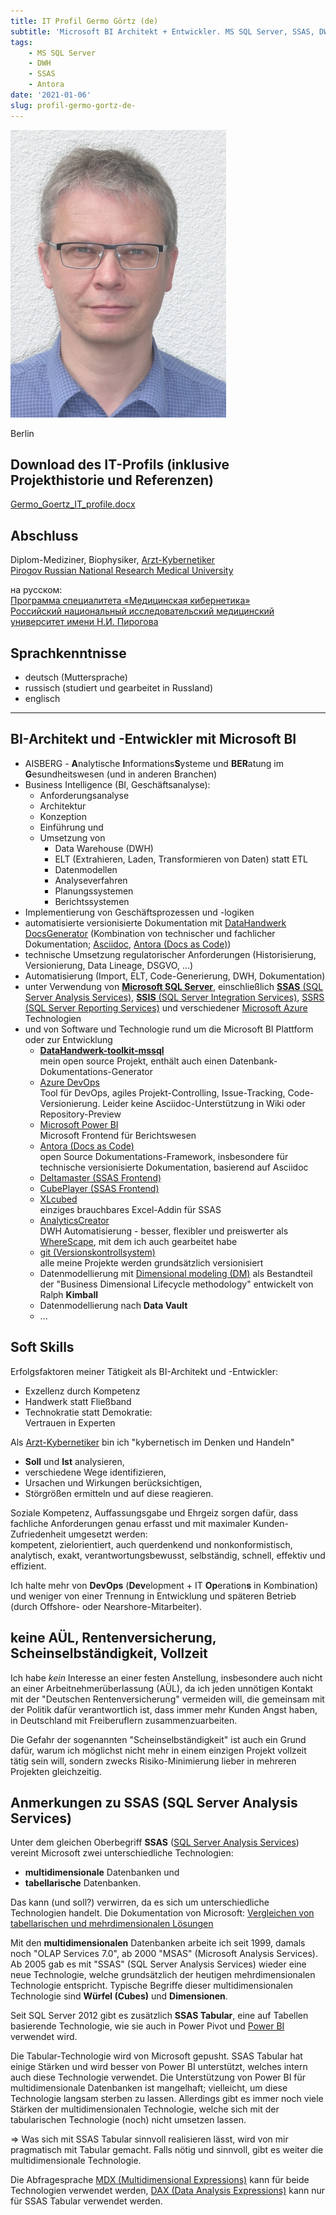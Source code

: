 ```yaml
---
title: IT Profil Germo Görtz (de)
subtitle: 'Microsoft BI Architekt + Entwickler. MS SQL Server, SSAS, DWH, ELT statt ETL, automatisierte Dokumentation'
tags:
    - MS SQL Server
    - DWH
    - SSAS
    - Antora
date: '2021-01-06'
slug: profil-germo-gortz-de-
---
```


![](assets/img/Germo_Goertz_345x460.jpg)

Berlin

## Download des IT-Profils (inklusive Projekthistorie und Referenzen)

[Germo_Goertz_IT_profile.docx](http://www.aisberg.de/Germo_Goertz_IT_profile.docx)

## Abschluss

Diplom-Mediziner, Biophysiker, [Arzt-Kybernetiker](http://pirogov-university.com/academics/programs-and-degrees/undergraduate/medical-cybernetics/)  
[Pirogov Russian National Research Medical University](http://pirogov-university.com/)

на русском:  
[Программа специалитета «Медицинская кибернетика»](https://rsmu.ru/academics/undergraduate/medical-cybernetics/)  
[Российский национальный исследовательский медицинский университет имени Н.И. Пирогова](http://rsmu.ru/)

## Sprachkenntnisse

- deutsch (Muttersprache)
- russisch (studiert und gearbeitet in Russland)
- englisch

----

## BI-Architekt und -Entwickler mit Microsoft BI

- AISBERG - **A**nalytische **I**nformations**S**ysteme und **BER**atung im **G**esundheitswesen (und in anderen Branchen)
- Business Intelligence (BI, Geschäftsanalyse):
    - Anforderungsanalyse
    - Architektur
    - Konzeption
    - Einführung und
    - Umsetzung von
        - Data Warehouse (DWH)
        - ELT (Extrahieren, Laden, Transformieren von Daten) statt ETL
        - Datenmodellen
        - Analyseverfahren
        - Planungssystemen
        - Berichtssystemen
- Implementierung von Geschäftsprozessen und -logiken
- automatisierte versionisierte Dokumentation mit [DataHandwerk DocsGenerator](https://datahandwerk.gitlab.io/) (Kombination von technischer und fachlicher Dokumentation; [Asciidoc](https://docs.asciidoctor.org/asciidoc/latest/), [Antora (Docs as Code)]([https:](https://antora.org/)))
- technische Umsetzung regulatorischer Anforderungen (Historisierung, Versionierung, Data Lineage, DSGVO, ...)
- Automatisierung (Import, ELT, Code-Generierung, DWH, Dokumentation)
- unter Verwendung von [**Microsoft SQL Server**](https://www.microsoft.com/de-de/sql-server/sql-server-2019), einschließlich [**SSAS** (SQL Server Analysis Services)](https://docs.microsoft.com/de-de/analysis-services/analysis-services-overview?view=asallproducts-allversions), [**SSIS** (SQL Server Integration Services)](https://docs.microsoft.com/de-de/sql/integration-services/sql-server-integration-services?view=sql-server-ver15), [SSRS (SQL Server Reporting Services)](https://docs.microsoft.com/de-de/sql/reporting-services/create-deploy-and-manage-mobile-and-paginated-reports?view=sql-server-ver15) und verschiedener [Microsoft Azure](https://azure.microsoft.com/de-de/) Technologien
- und von Software und Technologie rund um die Microsoft BI Plattform oder zur Entwicklung
    - [**DataHandwerk-toolkit-mssql**](https://datahandwerk.gitlab.io)  
      mein open source Projekt, enthält auch einen Datenbank-Dokumentations-Generator
    - [Azure DevOps](https://azure.microsoft.com/de-de/services/devops/)  
    Tool für DevOps, agiles Projekt-Controlling, Issue-Tracking, Code-Versionierung. Leider keine Asciidoc-Unterstützung in Wiki oder Repository-Preview
    - [Microsoft Power BI](https://powerbi.microsoft.com/de-de/)  
    Microsoft Frontend für Berichtswesen
    - [Antora (Docs as Code)]([https:](https://antora.org/))  
    open Source Dokumentations-Framework, insbesondere für technische versionisierte Dokumentation, basierend auf Asciidoc
    - [Deltamaster (SSAS Frontend)](https://www.bissantz.de/software/)
    - [CubePlayer (SSAS Frontend)](https://www.oreus.hr/products/cubeplayer)
    - [XLcubed](https://www.xlcubed.com/)  
    einziges brauchbares Excel-Addin für SSAS
    - [AnalyticsCreator](https://www.analyticscreator.com/)  
    DWH Automatisierung - besser, flexibler und preiswerter als [WhereScape](https://www.wherescape.com/), mit dem ich auch gearbeitet habe
    - [git (Versionskontrollsystem)](https://git-scm.com/)  
    alle meine Projekte werden grundsätzlich versionisiert
    - Datenmodellierung mit [Dimensional modeling (DM)](https://www.kimballgroup.com/data-warehouse-business-intelligence-resources/kimball-techniques/dimensional-modeling-techniques/) als Bestandteil der "Business Dimensional Lifecycle methodology" entwickelt von  Ralph **Kimball**
    - Datenmodellierung nach **Data Vault**
    - ...

## Soft Skills

Erfolgsfaktoren meiner Tätigkeit als BI-Architekt und -Entwickler:

- Exzellenz durch Kompetenz
- Handwerk statt Fließband
- Technokratie statt Demokratie:  
  Vertrauen in Experten

Als [Arzt-Kybernetiker](http://pirogov-university.com/academics/programs-and-degrees/undergraduate/medical-cybernetics/) bin ich "kybernetisch im Denken und Handeln"

- **Soll** und **Ist** analysieren,
- verschiedene Wege identifizieren,
- Ursachen und Wirkungen berücksichtigen,
- Störgrößen ermitteln und auf diese reagieren.

Soziale Kompetenz, Auffassungsgabe und Ehrgeiz sorgen dafür, dass fachliche Anforderungen genau erfasst und mit maximaler Kunden-Zufriedenheit umgesetzt werden:  
kompetent, zielorientiert, auch querdenkend und nonkonformistisch,  
analytisch, exakt, verantwortungsbewusst, selbständig, schnell, effektiv und effizient.

Ich halte mehr von **DevOps** (**Dev**elopment + IT **Op**eration**s** in Kombination) und weniger von einer Trennung in Entwicklung und späteren Betrieb (durch Offshore- oder Nearshore-Mitarbeiter).

## keine AÜL, Rentenversicherung, Scheinselbständigkeit, Vollzeit

Ich habe _kein_ Interesse an einer festen Anstellung, insbesondere auch nicht an einer Arbeitnehmerüberlassung (AÜL), da ich jeden unnötigen Kontakt mit der "Deutschen Rentenversicherung" vermeiden will, die gemeinsam mit der Politik dafür verantwortlich ist, dass immer mehr Kunden Angst haben, in Deutschland mit Freiberuflern zusammenzuarbeiten.

Die Gefahr der sogenannten "Scheinselbständigkeit" ist auch ein Grund dafür, warum ich möglichst nicht mehr in einem einzigen Projekt vollzeit tätig sein will, sondern zwecks Risiko-Minimierung lieber in mehreren Projekten gleichzeitig.

## Anmerkungen zu SSAS (SQL Server Analysis Services)

Unter dem gleichen Oberbegriff **SSAS** ([SQL Server Analysis Services](http://docs.microsoft.com/de-de/analysis-services/analysis-services-overview?view=asallproducts-allversions)) vereint Microsoft zwei unterschiedliche Technologien:

- **multidimensionale** Datenbanken und
- **tabellarische** Datenbanken.

Das kann (und soll?) verwirren, da es sich um unterschiedliche Technologien handelt. Die Dokumentation von Microsoft: [Vergleichen von tabellarischen und mehrdimensionalen Lösungen](http://docs.microsoft.com/de-de/analysis-services/comparing-tabular-and-multidimensional-solutions-ssas?view=asallproducts-allversions)

Mit den **multidimensionalen** Datenbanken arbeite ich seit 1999, damals noch "OLAP Services 7.0", ab 2000 "MSAS" (Microsoft Analysis Services). Ab 2005 gab es mit "SSAS" (SQL Server Analysis Services) wieder eine neue Technologie, welche grundsätzlich der heutigen mehrdimensionalen Technologie entspricht. Typische Begriffe dieser multidimensionalen Technologie sind **Würfel (Cubes)** und **Dimensionen**.

Seit SQL Server 2012 gibt es zusätzlich **SSAS Tabular**, eine auf Tabellen basierende Technologie, wie sie auch in Power Pivot und [Power BI](http://powerbi.microsoft.com/de-de/) verwendet wird.

Die Tabular-Technologie wird von Microsoft gepusht. SSAS Tabular hat einige Stärken und wird besser von Power BI unterstützt, welches intern auch diese Technologie verwendet. Die Unterstützung von Power BI für multidimensionale Datenbanken ist mangelhaft; vielleicht, um diese Technologie langsam sterben zu lassen. Allerdings gibt es immer noch viele Stärken der multidimensionalen Technologie, welche sich mit der tabularischen Technologie (noch) nicht umsetzen lassen.

=> Was sich mit SSAS Tabular sinnvoll realisieren lässt, wird von mir pragmatisch mit Tabular gemacht. Falls nötig und sinnvoll, gibt es weiter die multidimensionale Technologie.

Die Abfragesprache [MDX (Multidimensional Expressions)](http://de.wikipedia.org/wiki/Multidimensional_Expressions) kann für beide Technologien verwendet werden, [DAX (Data Analysis Expressions)](https://docs.microsoft.com/de-de/dax/) kann nur für SSAS Tabular verwendet werden.
